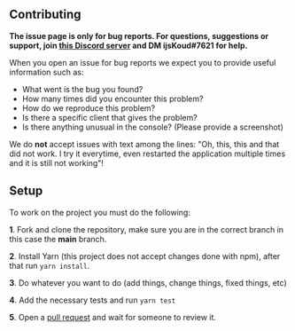 ## Contributing

**The issue page is only for bug reports. For questions, suggestions or support, join [this Discord server](https://ijskoud.dev/discord) and DM ijsKoud#7621 for help.**

When you open an issue for bug reports we expect you to provide useful information such as:

-   What went is the bug you found?
-   How many times did you encounter this problem?
-   How do we reproduce this problem?
-   Is there a specific client that gives the problem?
-   Is there anything unusual in the console? (Please provide a screenshot)

We do **not** accept issues with text among the lines: "Oh, this, this and that did not work. I try it everytime, even restarted the application multiple times and it is still not working"!

## Setup

To work on the project you must do the following:

**1**. Fork and clone the repository, make sure you are in the correct branch in this case the **main** branch.

**2**. Install Yarn (this project does not accept changes done with npm), after that run `yarn install`.

**3**. Do whatever you want to do (add things, change things, fixed things, etc)

**4**. Add the necessary tests and run `yarn test`

**5**. Open a [pull request](/compare) and wait for someone to review it.
